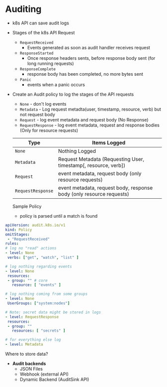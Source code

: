 # Auditing

* k8s API can save audit logs
* Stages of the k8s API Request
  * `RequestReceived`
    * Events generated as soon as audit handler receives request
  * `ResponseStarted`
    * Once response headers sents, before response body sent (for long running requests)
  * `ResponseComplete`
    * response body has been completed, no more bytes sent
  * `Panic`
    * events when a panic occurs
* Create an Audit policy to log the stages of the API requests
  * `None` - don't log events
  * `Metadata` - Log request metadta(user, timestamp, resource, verb) but not request body
  * `Request` - log event metadata and request body (No Response)
  * `RequestResponse` - log event metadata, request and response bodies (Only for resource requests)

  Type  | Items Logged
  ---   | ---
  `None`     | Nothing Logged
  `Metadata` | Request Metadata (Requesting User, timestamp[, resource, verb])
  `Request`  | event metadata, request body (only resource requests)
  `RequestResponse` | event metadata, request body, response body (only resource requests)

  Sample Policy
  * policy is parsed until a match is found

 ```yaml
apiVersion: audit.k8s.io/v1
kind: Policy
omitStages:
  - "RequestReceived"
rules:
# log no "read" actions
- level: None
  verbs: ["get", "watch", "list" ]

# log nothing regarding events
- level: None
  resources:
  - group: "" # core
    resource: [ "events" ]

# log nothing coming from some groups
- level: None
  UserGroups: ["system:nodes"]

# Note: secret data might be stored in logs
- level: RequestResponse
  resources:
  - group: ""
    resources: [ "secrets" ]

# for everything else log
- level: Metadata

```

Where to store data?

* **Audit backends**
  * JSON Files
  * Webhook (external API)
  * Dynamic Backend (AuditSink API)